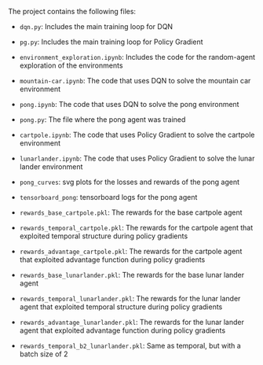 The project contains the following files:

- `dqn.py`: Includes the main training loop for DQN
- `pg.py`: Includes the main training loop for Policy Gradient

- `environment_exploration.ipynb`: Includes the code for the random-agent exploration of the environments

- `mountain-car.ipynb`: The code that uses DQN to solve the mountain car environment
- `pong.ipynb`: The code that uses DQN to solve the pong environment
- `pong.py`: The file where the pong agent was trained
- `cartpole.ipynb`: The code that uses Policy Gradient to solve the cartpole environment
- `lunarlander.ipynb`: The code that uses Policy Gradient to solve the lunar lander environment

- `pong_curves`: svg plots for the losses and rewards of the pong agent
- `tensorboard_pong`: tensorboard logs for the pong agent

- `rewards_base_cartpole.pkl`: The rewards for the base cartpole agent
- `rewards_temporal_cartpole.pkl`: The rewards for the  cartpole agent that exploited temporal structure during policy gradients
- `rewards_advantage_cartpole.pkl`: The rewards for the  cartpole agent that exploited advantage function during policy gradients
- `rewards_base_lunarlander.pkl`: The rewards for the base lunar lander agent
- `rewards_temporal_lunarlander.pkl`: The rewards for the lunar lander agent that exploited temporal structure during policy gradients
- `rewards_advantage_lunarlander.pkl`: The rewards for the lunar lander agent that exploited advantage function during policy gradients
- `rewards_temporal_b2_lunarlander.pkl`: Same as temporal, but with a batch size of 2
